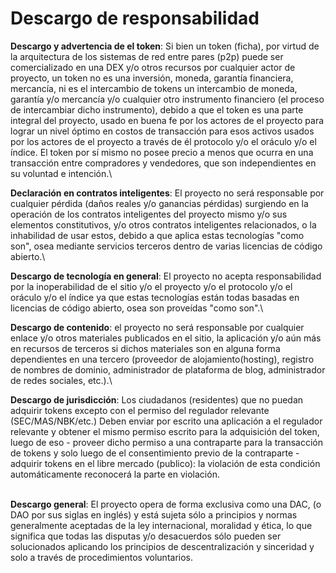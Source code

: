 # Descargo de responsabilidad

**Descargo y advertencia de el token**: Si bien un token (ficha), por virtud de la arquitectura de los sistemas de red entre pares (p2p) puede ser comercializado en una DEX y/o otros recursos por cualquier actor de proyecto, un token no es una inversión, moneda, garantía financiera, mercancía, ni es el intercambio de tokens un intercambio de moneda, garantía y/o mercancía y/o cualquier otro instrumento financiero (el proceso de intercambiar dicho instrumento), debido a que el token es una parte integral del proyecto, usado en buena fe por los actores de el proyecto para lograr un nivel óptimo en costos de transacción para esos activos usados por los actores de el proyecto a través de él protocolo y/o el oráculo y/o el índice. El token por sí mismo no posee precio a menos que ocurra en una transacción entre compradores y vendedores, que son independientes en su voluntad e intención.\


**Declaración en contratos inteligentes**: El proyecto no será responsable por cualquier pérdida (daños reales y/o ganancias pérdidas) surgiendo en la operación de los contratos inteligentes del proyecto mismo y/o sus elementos constitutivos, y/o otros contratos inteligentes relacionados, o la inhabilidad de usar estos, debido a que aplica estas tecnologías "como son", osea mediante servicios terceros dentro de varias licencias de código abierto.\


**Descargo de tecnología en general**: El proyecto no acepta responsabilidad por la  inoperabilidad de el sitio y/o el proyecto y/o el protocolo y/o el oráculo y/o el índice ya que estas tecnologías están todas basadas en licencias de código abierto, osea son proveídas "como son".\


**Descargo de contenido**: el proyecto no será responsable por cualquier enlace y/o otros materiales publicados en el sitio, la aplicación y/o aún más en recursos de terceros si dichos materiales son en alguna forma dependientes en una tercero (proveedor de alojamiento(hosting), registro de nombres de dominio, administrador de plataforma de blog, administrador de redes sociales, etc.).\


**Descargo de jurisdicción**: Los ciudadanos (residentes) que no puedan adquirir tokens excepto con el permiso del regulador relevante (SEC/MAS/NBK/etc.) Deben enviar por escrito una aplicación a el regulador relevante y obtener el mismo permiso escrito para la adquisición del token, luego de eso - proveer dicho permiso a una contraparte para la transacción de tokens y solo luego de el consentimiento previo de la contraparte - adquirir tokens en el libre mercado (publico): la violación de esta condición automáticamente reconocerá la parte en violación.

\
**Descargo general**: El proyecto opera de forma exclusiva como una DAC, (o DAO por sus siglas en inglés) y está sujeta sólo a principios y normas generalmente aceptadas de la ley internacional, moralidad y ética, lo que significa que todas las disputas y/o desacuerdos sólo pueden ser solucionados aplicando los principios de descentralización  y sinceridad y solo a través de procedimientos voluntarios.
